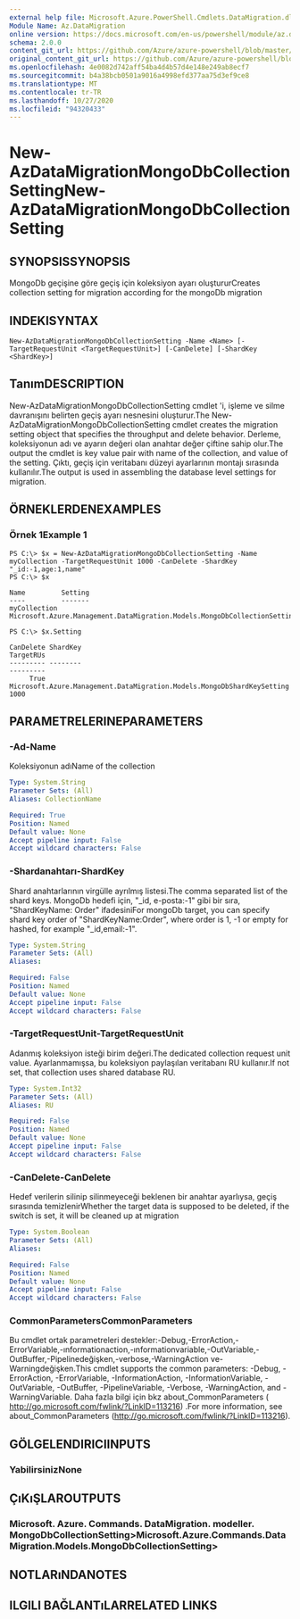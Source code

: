 ```yaml
---
external help file: Microsoft.Azure.PowerShell.Cmdlets.DataMigration.dll-Help.xml
Module Name: Az.DataMigration
online version: https://docs.microsoft.com/en-us/powershell/module/az.datamigration/New-AzDataMigrationMongoDbCollectionSetting
schema: 2.0.0
content_git_url: https://github.com/Azure/azure-powershell/blob/master/src/DataMigration/DataMigration/help/New-AzDataMigrationMongoDbCollectionSetting.md
original_content_git_url: https://github.com/Azure/azure-powershell/blob/master/src/DataMigration/DataMigration/help/New-AzDataMigrationMongoDbCollectionSetting.md
ms.openlocfilehash: 4e0082d742aff54ba4d4b57d4e148e249ab8ecf7
ms.sourcegitcommit: b4a38bcb0501a9016a4998efd377aa75d3ef9ce8
ms.translationtype: MT
ms.contentlocale: tr-TR
ms.lasthandoff: 10/27/2020
ms.locfileid: "94320433"
---
```

# <span data-ttu-id="91ba3-101">New-AzDataMigrationMongoDbCollectionSetting</span><span class="sxs-lookup"><span data-stu-id="91ba3-101">New-AzDataMigrationMongoDbCollectionSetting</span></span>

## <span data-ttu-id="91ba3-102">SYNOPSIS</span><span class="sxs-lookup"><span data-stu-id="91ba3-102">SYNOPSIS</span></span>
<span data-ttu-id="91ba3-103">MongoDb geçişine göre geçiş için koleksiyon ayarı oluşturur</span><span class="sxs-lookup"><span data-stu-id="91ba3-103">Creates collection setting for migration according for the mongoDb migration</span></span>

## <span data-ttu-id="91ba3-104">INDEKI</span><span class="sxs-lookup"><span data-stu-id="91ba3-104">SYNTAX</span></span>

```
New-AzDataMigrationMongoDbCollectionSetting -Name <Name> [-TargetRequestUnit <TargetRequestUnit>] [-CanDelete] [-ShardKey <ShardKey>]
```

## <span data-ttu-id="91ba3-105">Tanım</span><span class="sxs-lookup"><span data-stu-id="91ba3-105">DESCRIPTION</span></span>
<span data-ttu-id="91ba3-106">New-AzDataMigrationMongoDbCollectionSetting cmdlet 'i, işleme ve silme davranışını belirten geçiş ayarı nesnesini oluşturur.</span><span class="sxs-lookup"><span data-stu-id="91ba3-106">The New-AzDataMigrationMongoDbCollectionSetting cmdlet creates the migration setting object that specifies the throughput and delete behavior.</span></span>
<span data-ttu-id="91ba3-107">Derleme, koleksiyonun adı ve ayarın değeri olan anahtar değer çiftine sahip olur.</span><span class="sxs-lookup"><span data-stu-id="91ba3-107">The output the cmdlet is key value pair with name of the collection, and value of the setting.</span></span> <span data-ttu-id="91ba3-108">Çıktı, geçiş için veritabanı düzeyi ayarlarının montajı sırasında kullanılır.</span><span class="sxs-lookup"><span data-stu-id="91ba3-108">The output is used in assembling the database level settings for migration.</span></span>

## <span data-ttu-id="91ba3-109">ÖRNEKLERDEN</span><span class="sxs-lookup"><span data-stu-id="91ba3-109">EXAMPLES</span></span>

### <span data-ttu-id="91ba3-110">Örnek 1</span><span class="sxs-lookup"><span data-stu-id="91ba3-110">Example 1</span></span>
```
PS C:\> $x = New-AzDataMigrationMongoDbCollectionSetting -Name myCollection -TargetRequestUnit 1000 -CanDelete -ShardKey "_id:-1,age:1,name"
PS C:\> $x

Name         Setting
----         -------
myCollection Microsoft.Azure.Management.DataMigration.Models.MongoDbCollectionSettings

PS C:\> $x.Setting

CanDelete ShardKey                                                               TargetRUs
--------- --------                                                               ---------
     True Microsoft.Azure.Management.DataMigration.Models.MongoDbShardKeySetting      1000

```

## <span data-ttu-id="91ba3-111">PARAMETRELERINE</span><span class="sxs-lookup"><span data-stu-id="91ba3-111">PARAMETERS</span></span>

### <span data-ttu-id="91ba3-112">-Ad</span><span class="sxs-lookup"><span data-stu-id="91ba3-112">-Name</span></span>
<span data-ttu-id="91ba3-113">Koleksiyonun adı</span><span class="sxs-lookup"><span data-stu-id="91ba3-113">Name of the collection</span></span>

```yaml
Type: System.String
Parameter Sets: (All)
Aliases: CollectionName

Required: True
Position: Named
Default value: None
Accept pipeline input: False
Accept wildcard characters: False
```

### <span data-ttu-id="91ba3-114">-Shardanahtarı</span><span class="sxs-lookup"><span data-stu-id="91ba3-114">-ShardKey</span></span>
<span data-ttu-id="91ba3-115">Shard anahtarlarının virgülle ayrılmış listesi.</span><span class="sxs-lookup"><span data-stu-id="91ba3-115">The comma separated list of the shard keys.</span></span> <span data-ttu-id="91ba3-116">MongoDb hedefi için, "_id, e-posta:-1" gibi bir sıra, "ShardKeyName: Order" ifadesini</span><span class="sxs-lookup"><span data-stu-id="91ba3-116">For mongoDb target, you can specify shard key order of "ShardKeyName:Order", where order is 1, -1 or empty for hashed, for example "_id,email:-1".</span></span>

```yaml
Type: System.String
Parameter Sets: (All)
Aliases:

Required: False
Position: Named
Default value: None
Accept pipeline input: False
Accept wildcard characters: False
```

### <span data-ttu-id="91ba3-117">-TargetRequestUnit</span><span class="sxs-lookup"><span data-stu-id="91ba3-117">-TargetRequestUnit</span></span>
<span data-ttu-id="91ba3-118">Adanmış koleksiyon isteği birim değeri.</span><span class="sxs-lookup"><span data-stu-id="91ba3-118">The dedicated collection request unit value.</span></span> <span data-ttu-id="91ba3-119">Ayarlanmamışsa, bu koleksiyon paylaşılan veritabanı RU kullanır.</span><span class="sxs-lookup"><span data-stu-id="91ba3-119">If not set, that collection uses shared database RU.</span></span>

```yaml
Type: System.Int32
Parameter Sets: (All)
Aliases: RU

Required: False
Position: Named
Default value: None
Accept pipeline input: False
Accept wildcard characters: False
```

### <span data-ttu-id="91ba3-120">-CanDelete</span><span class="sxs-lookup"><span data-stu-id="91ba3-120">-CanDelete</span></span>
<span data-ttu-id="91ba3-121">Hedef verilerin silinip silinmeyeceği beklenen bir anahtar ayarlıysa, geçiş sırasında temizlenir</span><span class="sxs-lookup"><span data-stu-id="91ba3-121">Whether the target data is supposed to be deleted, if the switch is set, it will be cleaned up at migration</span></span>

```yaml
Type: System.Boolean
Parameter Sets: (All)
Aliases:

Required: False
Position: Named
Default value: None
Accept pipeline input: False
Accept wildcard characters: False
```


### <span data-ttu-id="91ba3-122">CommonParameters</span><span class="sxs-lookup"><span data-stu-id="91ba3-122">CommonParameters</span></span>
<span data-ttu-id="91ba3-123">Bu cmdlet ortak parametreleri destekler:-Debug,-ErrorAction,-ErrorVariable,-ınformationaction,-ınformationvariable,-OutVariable,-OutBuffer,-Pipelinedeğişken,-verbose,-WarningAction ve-Warningdeğişken.</span><span class="sxs-lookup"><span data-stu-id="91ba3-123">This cmdlet supports the common parameters: -Debug, -ErrorAction, -ErrorVariable, -InformationAction, -InformationVariable, -OutVariable, -OutBuffer, -PipelineVariable, -Verbose, -WarningAction, and -WarningVariable.</span></span> <span data-ttu-id="91ba3-124">Daha fazla bilgi için bkz about_CommonParameters ( http://go.microsoft.com/fwlink/?LinkID=113216) .</span><span class="sxs-lookup"><span data-stu-id="91ba3-124">For more information, see about_CommonParameters (http://go.microsoft.com/fwlink/?LinkID=113216).</span></span>

## <span data-ttu-id="91ba3-125">GÖLGELENDIRICI</span><span class="sxs-lookup"><span data-stu-id="91ba3-125">INPUTS</span></span>

### <span data-ttu-id="91ba3-126">Yabilirsiniz</span><span class="sxs-lookup"><span data-stu-id="91ba3-126">None</span></span>

## <span data-ttu-id="91ba3-127">ÇıKıŞLAR</span><span class="sxs-lookup"><span data-stu-id="91ba3-127">OUTPUTS</span></span>

### <span data-ttu-id="91ba3-128">Microsoft. Azure. Commands. DataMigration. modeller. MongoDbCollectionSetting></span><span class="sxs-lookup"><span data-stu-id="91ba3-128">Microsoft.Azure.Commands.DataMigration.Models.MongoDbCollectionSetting></span></span>

## <span data-ttu-id="91ba3-129">NOTLARıNDA</span><span class="sxs-lookup"><span data-stu-id="91ba3-129">NOTES</span></span>

## <span data-ttu-id="91ba3-130">ILGILI BAĞLANTıLAR</span><span class="sxs-lookup"><span data-stu-id="91ba3-130">RELATED LINKS</span></span>

